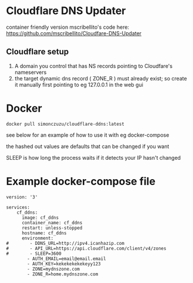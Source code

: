 # Cloudflare DNS Updater

container friendly version mscribellito's code here: https://github.com/mscribellito/Cloudfare-DNS-Updater

## Cloudflare setup

1. A domain you control that has NS records pointing to Cloudfare's nameservers
2. the target dynamic dns record ( ZONE_R ) must already exist; so create it manually first pointing to eg 127.0.0.1 in the web gui


# Docker

```
docker pull simonczuzu/cloudflare-ddns:latest
```

see below for an example of how to use it with eg docker-compose

the hashed out values are defaults that can be changed if you want 

SLEEP is how long the process waits if it detects your IP hasn't changed

# Example docker-compose file

```
version: '3'

services:
    cf_ddns:
      image: cf_ddns
      container_name: cf_ddns
      restart: unless-stopped
      hostname: cf_ddns
      environment:
#        - DDNS_URL=http://ipv4.icanhazip.com
#        - API_URL=https://api.cloudflare.com/client/v4/zones
#        - SLEEP=3600
        - AUTH_EMAIL=email@email.email
        - AUTH_KEY=kekekekekekeyy123
        - ZONE=mydnszone.com
        - ZONE_R=home.mydnszone.com
```


